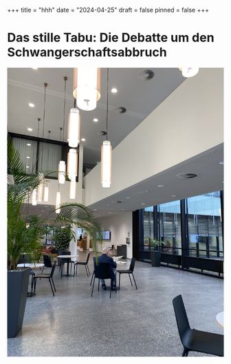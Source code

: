 +++
title = "hhh"
date = "2024-04-25"
draft = false
pinned = false
+++
# **Das stille Tabu: Die Debatte um den Schwangerschaftsabbruch**

![](img_4780.jpg)